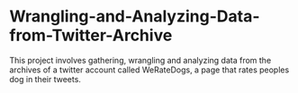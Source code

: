 # Wrangling-and-Analyzing-Data-from-Twitter-Archive
This project involves gathering, wrangling and analyzing data from the archives of a twitter account called WeRateDogs, a page that rates peoples dog in their tweets. 
